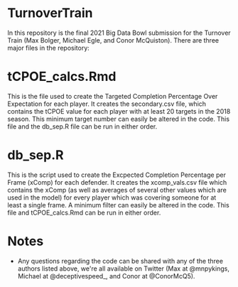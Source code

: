 # TurnoverTrain
In this repository is the final 2021 Big Data Bowl submission for the Turnover Train (Max Bolger, Michael Egle, and Conor McQuiston). There are three major files in the repository:

# tCPOE_calcs.Rmd
This is the file used to create the Targeted Completion Percentage Over Expectation for each player. It creates the secondary.csv file, which contains the tCPOE value for each player with at least 20 targets in the 2018 season. This minimum target number can easily be altered in the code. This file and the db_sep.R file can be run in either order.

# db_sep.R
This is the script used to create the Excpected Completion Percentage per Frame (xComp) for each defender. It creates the xcomp_vals.csv file which contains the xComp (as well as averages of several other values which are used in the model) for every player which was covering someone for at least a single frame. A minimum filter can easily be altered in the code. This file and tCPOE_calcs.Rmd can be run in either order. 

# Notes
- Any questions regarding the code can be shared with any of the three authors listed above, we're all available on Twitter (Max at @mnpykings, Michael at @deceptivespeed_, and Conor at @ConorMcQ5).
